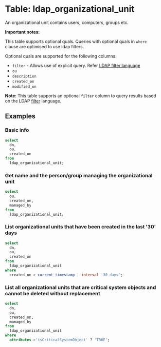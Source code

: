 # Table: ldap_organizational_unit

An organizational unit contains users, computers, groups etc.

**Important notes:**

This table supports optional quals. Queries with optional quals in `where` clause are optimised to use ldap filters.

Optional quals are supported for the following columns:

- `filter` - Allows use of explicit query. Refer [LDAP filter language](https://ldap.com/ldap-filters/)
- `ou`
- `description`
- `created_on`
- `modified_on`

**Note:** This table supports an optional `filter` column to query results based on the LDAP [filter](https://ldap.com/ldap-filters/) language.

## Examples

### Basic info

```sql
select
  dn,
  ou,
  created_on
from
  ldap_organizational_unit;
```

### Get name and the person/group managing the organizational unit

```sql
select
  ou,
  created_on,
  managed_by
from
  ldap_organizational_unit;
```

### List organizational units that have been created in the last '30' days

```sql
select
  dn,
  ou,
  created_on
from
  ldap_organizational_unit
where
  created_on > current_timestamp - interval '30 days';
```

### List all organizational units that are critical system objects and cannot be deleted without replacement

```sql
select
  dn,
  ou,
  created_on,
  managed_by
from
  ldap_organizational_unit
where
  attributes->'isCriticalSystemObject' ? 'TRUE';
```
